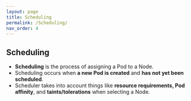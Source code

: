 ```yaml
---
layout: page
title: Scheduling
permalink: /Scheduling/
nav_order: 4
---
```


## Scheduling

- **Scheduling** is the process of assigning a Pod to a Node.
- Scheduling occurs when **a new Pod is created** and **has not yet been scheduled**.
- Scheduler takes into account things like **resource requirements, Pod affinity**, and **taints/tolerations** when selecting a Node.
